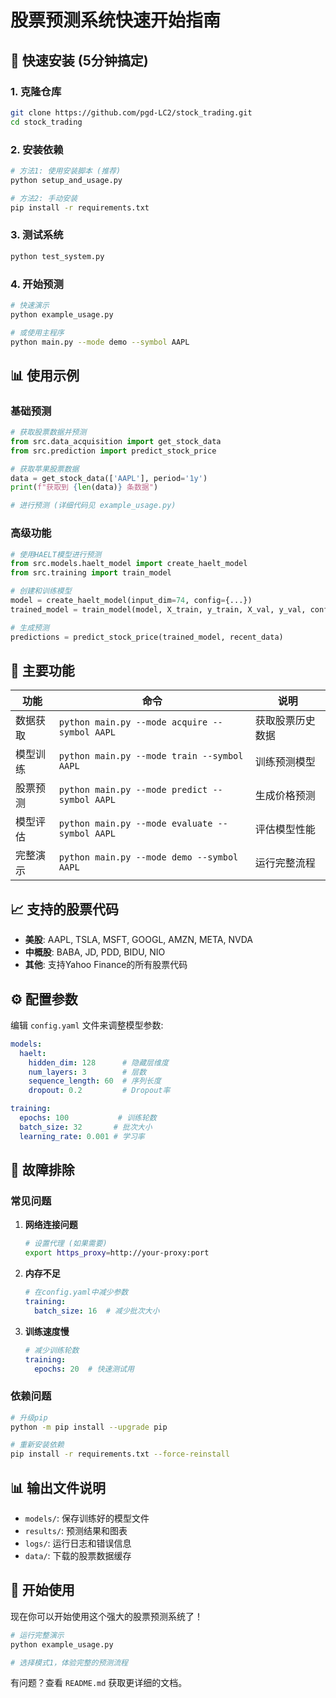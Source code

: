 # 股票预测系统快速开始指南

## 🚀 快速安装 (5分钟搞定)

### 1. 克隆仓库
```bash
git clone https://github.com/pgd-LC2/stock_trading.git
cd stock_trading
```

### 2. 安装依赖
```bash
# 方法1: 使用安装脚本 (推荐)
python setup_and_usage.py

# 方法2: 手动安装
pip install -r requirements.txt
```

### 3. 测试系统
```bash
python test_system.py
```

### 4. 开始预测
```bash
# 快速演示
python example_usage.py

# 或使用主程序
python main.py --mode demo --symbol AAPL
```

## 📊 使用示例

### 基础预测
```python
# 获取股票数据并预测
from src.data_acquisition import get_stock_data
from src.prediction import predict_stock_price

# 获取苹果股票数据
data = get_stock_data(['AAPL'], period='1y')
print(f"获取到 {len(data)} 条数据")

# 进行预测 (详细代码见 example_usage.py)
```

### 高级功能
```python
# 使用HAELT模型进行预测
from src.models.haelt_model import create_haelt_model
from src.training import train_model

# 创建和训练模型
model = create_haelt_model(input_dim=74, config={...})
trained_model = train_model(model, X_train, y_train, X_val, y_val, config)

# 生成预测
predictions = predict_stock_price(trained_model, recent_data)
```

## 🎯 主要功能

| 功能 | 命令 | 说明 |
|------|------|------|
| 数据获取 | `python main.py --mode acquire --symbol AAPL` | 获取股票历史数据 |
| 模型训练 | `python main.py --mode train --symbol AAPL` | 训练预测模型 |
| 股票预测 | `python main.py --mode predict --symbol AAPL` | 生成价格预测 |
| 模型评估 | `python main.py --mode evaluate --symbol AAPL` | 评估模型性能 |
| 完整演示 | `python main.py --mode demo --symbol AAPL` | 运行完整流程 |

## 📈 支持的股票代码

- **美股**: AAPL, TSLA, MSFT, GOOGL, AMZN, META, NVDA
- **中概股**: BABA, JD, PDD, BIDU, NIO
- **其他**: 支持Yahoo Finance的所有股票代码

## ⚙️ 配置参数

编辑 `config.yaml` 文件来调整模型参数:

```yaml
models:
  haelt:
    hidden_dim: 128      # 隐藏层维度
    num_layers: 3        # 层数
    sequence_length: 60  # 序列长度
    dropout: 0.2         # Dropout率

training:
  epochs: 100           # 训练轮数
  batch_size: 32       # 批次大小
  learning_rate: 0.001 # 学习率
```

## 🔧 故障排除

### 常见问题

1. **网络连接问题**
   ```bash
   # 设置代理 (如果需要)
   export https_proxy=http://your-proxy:port
   ```

2. **内存不足**
   ```yaml
   # 在config.yaml中减少参数
   training:
     batch_size: 16  # 减少批次大小
   ```

3. **训练速度慢**
   ```yaml
   # 减少训练轮数
   training:
     epochs: 20  # 快速测试用
   ```

### 依赖问题
```bash
# 升级pip
python -m pip install --upgrade pip

# 重新安装依赖
pip install -r requirements.txt --force-reinstall
```

## 📊 输出文件说明

- `models/`: 保存训练好的模型文件
- `results/`: 预测结果和图表
- `logs/`: 运行日志和错误信息
- `data/`: 下载的股票数据缓存

## 🎉 开始使用

现在你可以开始使用这个强大的股票预测系统了！

```bash
# 运行完整演示
python example_usage.py

# 选择模式1，体验完整的预测流程
```

有问题？查看 `README.md` 获取更详细的文档。
